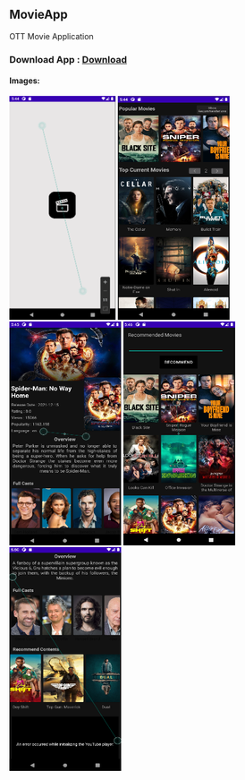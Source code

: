 ## MovieApp
OTT Movie Application
### Download App :  <a href="https://raw.githubusercontent.com/Rounak-Goyal/MovieApp/master/APK/MovieApp.apk" download> Download </a> 

#### Images:<br>
<span>
<img src="screenshots/1.png" height=400 width=190>
<img src="screenshots/2.png" height=400 width=200>
<img src="screenshots/3.png" height=400 width=200>
<img src="screenshots/4.png" height=400 width=200>
<img src="screenshots/5.png" height=400 width=200>
</span>
